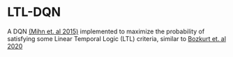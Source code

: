# LTL-DQN

A DQN [(Mihn et. al 2015)](https://www.nature.com/articles/nature14236) implemented to maximize the probability of satisfying some Linear Temporal Logic (LTL) criteria, similar to [Bozkurt et. al 2020](https://arxiv.org/abs/1909.07299)
